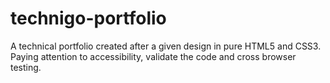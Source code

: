 # technigo-portfolio

A technical portfolio created after a given design in pure HTML5 and CSS3. Paying attention to accessibility, validate the code and cross browser testing.
